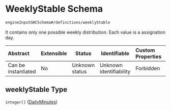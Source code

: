 # WeeklyStable Schema

```txt
engineInputGHCSchema#/definitions/weeklyStable
```

It contains only one possible weekly distribution. Each value is a assignation day.


| Abstract            | Extensible | Status         | Identifiable            | Custom Properties | Additional Properties | Access Restrictions | Defined In                                                         |
| :------------------ | ---------- | -------------- | ----------------------- | :---------------- | --------------------- | ------------------- | ------------------------------------------------------------------ |
| Can be instantiated | No         | Unknown status | Unknown identifiability | Forbidden         | Allowed               | none                | [ghc.schema.json\*](../out/ghc.schema.json "open original schema") |

## weeklyStable Type

`integer[]` ([DailyMinutes](ghc-definitions-weeklystable-dailyminutes.md))

